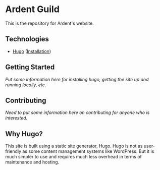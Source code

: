 # Ardent Guild

This is the repository for Ardent's website. 

## Technologies

* [Hugo](https://gohugo.io/) ([Installation](https://gohugo.io/getting-started/installing/))

## Getting Started

*Put some information here for installing hugo, getting the site up and running locally, etc.*

## Contributing

*Need to put some information here on contributing for anyone who is interested.*

## Why Hugo?

This site is built using a static site generator, Hugo. Hugo is not as user-friendly as some content management systems like WordPress. But it is much simpler to use and requires much less overhead in terms of maintenance and hosting.
